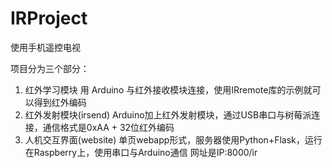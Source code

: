 # IRProject

使用手机遥控电视

项目分为三个部分：
1. 红外学习模块
	用 Arduino 与红外接收模块连接，使用IRremote库的示例就可以得到红外编码
2. 红外发射模块(irsend)
	Arduino加上红外发射模块，通过USB串口与树莓派连接，通信格式是0xAA + 32位红外编码
3. 人机交互界面(website)
	单页webapp形式，服务器使用Python+Flask，运行在Raspberry上，使用串口与Arduino通信
	网址是IP:8000/ir
